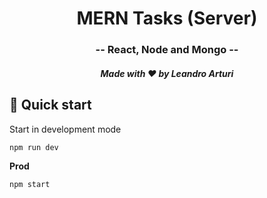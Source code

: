 <h1 align="center">
  MERN Tasks (Server)
</h1>

<h3 align="center">
  -- React, Node and Mongo --
</h3>

<h5 align="center">
  Made with ❤️ by Leandro Arturi
</h5>

## 🚀 Quick start

Start in development mode

```shell
npm run dev 
```

**Prod**

```shell
npm start 
```
